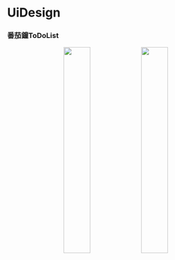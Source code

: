 # UiDesign
### 番茄鐘ToDoList
<center class="half">
<img src="https://tw-blackbear.github.io/UiDesign/TOMO-番茄鐘2.jpg" width="35%" height="35%"></img> <img src="https://tw-blackbear.github.io/UiDesign/TOMO2.jpg" width="35%" height="35%"></img></center>


